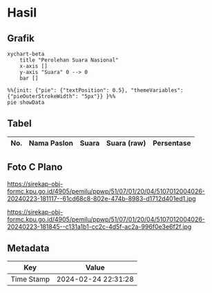 # Hasil

## Grafik

```mermaid
xychart-beta
    title "Perolehan Suara Nasional"
    x-axis []
    y-axis "Suara" 0 --> 0
    bar []
```

```mermaid
%%{init: {"pie": {"textPosition": 0.5}, "themeVariables": {"pieOuterStrokeWidth": "5px"}} }%%
pie showData
```

## Tabel

| No. | Nama Paslon | Suara | Suara (raw) | Persentase |
|:--- |:----------- | -----:| -----------:| ----------:|


[p-1]: https://github.com/gigit-pemilu/pemilu-2024/blob/main/pilpres/hitung-suara/sub/51-bali/sub/07-karangasem/sub/01-rendang/sub/2004-besakih/sub/026-tps/sub/paslon-1.txt
[p-2]: https://github.com/gigit-pemilu/pemilu-2024/blob/main/pilpres/hitung-suara/sub/51-bali/sub/07-karangasem/sub/01-rendang/sub/2004-besakih/sub/026-tps/sub/paslon-2.txt
[p-3]: https://github.com/gigit-pemilu/pemilu-2024/blob/main/pilpres/hitung-suara/sub/51-bali/sub/07-karangasem/sub/01-rendang/sub/2004-besakih/sub/026-tps/sub/paslon-3.txt

## Foto C Plano

https://sirekap-obj-formc.kpu.go.id/4905/pemilu/ppwp/51/07/01/20/04/5107012004026-20240223-181117--61cd68c8-802e-474b-8983-d1712d401ed1.jpg

https://sirekap-obj-formc.kpu.go.id/4905/pemilu/ppwp/51/07/01/20/04/5107012004026-20240223-181845--c131a1b1-cc2c-4d5f-ac2a-996f0e3e6f2f.jpg


## Metadata

| Key        | Value               |
| ---------- | ------------------- |
| Time Stamp | 2024-02-24 22:31:28 |



